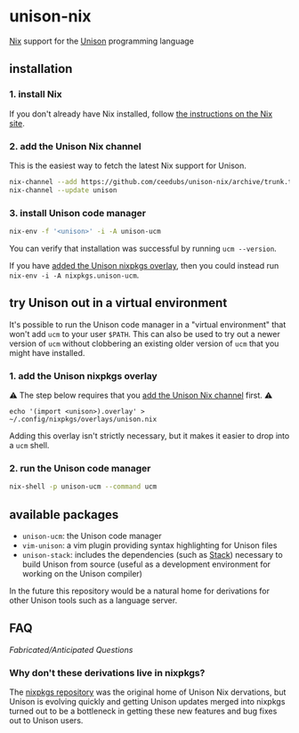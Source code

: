 # unison-nix

[Nix] support for the [Unison] programming language

## installation

### 1. install Nix

If you don't already have Nix installed, follow [the instructions on the Nix site](https://nixos.org/download.html).

### 2. add the Unison Nix channel

This is the easiest way to fetch the latest Nix support for Unison.

```sh
nix-channel --add https://github.com/ceedubs/unison-nix/archive/trunk.tar.gz unison
nix-channel --update unison
```

### 3. install Unison code manager

```sh
nix-env -f '<unison>' -i -A unison-ucm
```

You can verify that installation was successful by running `ucm --version`.

If you have [added the Unison nixpkgs overlay](#1.-add-the-unison-nixpkgs-overlay), then you could instead run `nix-env -i -A nixpkgs.unison-ucm`.

## try Unison out in a virtual environment

It's possible to run the Unison code manager in a "virtual environment" that won't add `ucm` to your user `$PATH`. This can also be used to try out a newer version of `ucm` without clobbering an existing older version of `ucm` that you might have installed.

### 1. add the Unison nixpkgs overlay


⚠️  The step below requires that you [add the Unison Nix channel](#2.-add-the-unison-nix-channel) first. ⚠️

```
echo '(import <unison>).overlay' > ~/.config/nixpkgs/overlays/unison.nix
```

Adding this overlay isn't strictly necessary, but it makes it easier to drop into a `ucm` shell.

### 2. run the Unison code manager

```sh
nix-shell -p unison-ucm --command ucm
```

## available packages

* `unison-ucm`: the Unison code manager
* `vim-unison`: a vim plugin providing syntax highlighting for Unison files
* `unison-stack`: includes the dependencies (such as [Stack]) necessary to build Unison from source (useful as a development environment for working on the Unison compiler)

In the future this repository would be a natural home for derivations for other Unison tools such as a language server.

## FAQ

*Fabricated/Anticipated Questions*

### Why don't these derivations live in nixpkgs?

The [nixpkgs repository][nixpkgs] was the original home of Unison Nix dervations, but Unison is evolving quickly and getting Unison updates merged into nixpkgs turned out to be a bottleneck in getting these new features and bug fixes out to Unison users.

[Nix]: https://nixos.org/
[nixpkgs]: https://github.com/nixos/nixpkgs
[Stack]: https://docs.haskellstack.org/en/stable/README/
[Unison]: https://www.unisonweb.org/
